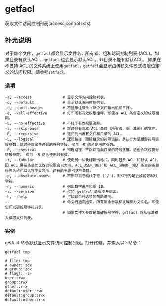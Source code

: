 getfacl
===

获取文件访问控制列表(access control lists)

## 补充说明

对于每个文件，`getfacl`都会显示文件名、所有者、组和访问控制列表 (ACL)。如果目录有默认ACL，`getfacl` 也会显示默认ACL。非目录不能有默认ACL。
如果在不支持 ACL 的文件系统上使用`getfacl`，`getfacl`会显示由传统文件模式权限位定义的访问权限。请参考`setfacl`。

###  选项

```shell
-a, --access              # 显示文件访问控制列表。
-d, --default             # 显示默认访问控制列表。
-c, --omit-header         # 不显示注释头（每个文件输出的前三行）。
-e, --all-effective       # 打印所有有效权限注释，即使与 ACL 条目定义的权限相同。
-E, --no-effective        # 不打印有效权限注释。
-s, --skip-base           # 跳过只有基本 ACL 条目（所有者、组、其他）的文件。
-R, --recursive           # 递归列出所有文件和目录的 ACL。
-L, --logical             # 逻辑路径，跟踪目录的符号链接。默认行为是跟踪符号链接参数，跳过子目录中遇到的符号链接。仅与 -R 结合使用时有效。
-P, --physical            # 物理路径，不跟踪指向目录的符号链接。这也会跳过符号链接参数。 仅与 -R 结合使用时有效。
-t, --tabular             # 使用另一种表格输出格式。同时显示 ACL 和默认 ACL。因 ACL 屏蔽条目而无效的权限会以大写。ACL_USER_OBJ 和 ACL_GROUP_OBJ 条目的条目标签名称也以大写字母显示，这有助于识别这些条目。
-p, --absolute-names      # 不删除前导斜线字符 (`/')。默认行为是去掉前导斜线字符。
-n, --numeric             # 列出数字用户和组 ID。
-v, --version             # 打印 getfacl 的版本并退出。
-h, --help                # 打印命令行选项的帮助说明。
--                        # 命令行选项结束。所有剩余参数都被解释为文件名，即使它们以破折号字符开头。
-                         # 如果文件名参数是单破折号字符，getfacl 将从标准输入读取文件列表。
```

###  实例

getfacl 命令默认显示文件访问控制列表。打开终端，并输入以下命令：

```shell
getfacl tmp 

# file: tmp
# owner: zdx
# group: zdx
# flags: -s-
user::rwx
group::rwx
other::r-x
default:user::rwx
default:group::rwx
default:other::r-x
```
